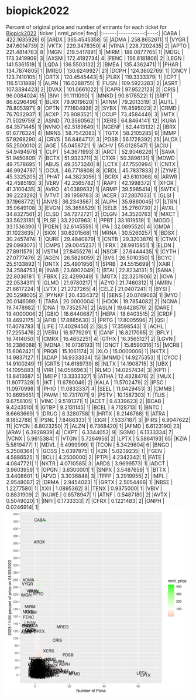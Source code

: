 # biopick2022
Percent of original price and number of entrants for each ticket for [Biopick2022](https://twitter.com/hashtag/Biopick2022)
|ticker |  nrml_price| freq|
|:------|-----------:|----:|
|CABA   | 422.1635926|    6|
|ARDX   | 365.4545358|    5|
|ADMA   | 258.8652611|    1|
|VYGR   | 247.6014739|    2|
|VKTX   | 229.3478350|    4|
|VRNA   | 228.7202435|    2|
|APTO   | 221.4814783|    8|
|IMGN   | 219.5417891|    1|
|MIRM   | 188.0877765|    1|
|MDGL   | 173.3419909|    3|
|AXSM   | 172.4192734|    4|
|FENC   | 156.8181806|    2|
|LEGN   | 141.5361518|    1|
|LQDA   | 136.5503132|    2|
|BMEA   | 135.4362471|    1|
|PHAR   | 134.7874805|    1|
|MREO   | 130.6249927|   21|
|DCPH   | 124.3602769|    1|
|ONCY   | 123.7410105|    1|
|ORTX   | 120.4545443|    5|
|PLRX   | 119.3333379|    1|
|ICPT   | 116.5131889|    1|
|ALPN   | 116.0288755|    1|
|FUSN   | 109.5923283|    2|
|ASRT   | 107.3394423|    2|
|DVAX   | 101.0661022|    1|
|CAPR   |  97.9522123|    2|
|CRIS   |  96.0084024|   15|
|BIVI   |  91.1111090|    1|
|MNKD   |  90.6178522|    1|
|SRPT   |  86.6296496|    1|
|BLRX   |  79.9019620|    1|
|ATNM   |  79.2013319|    3|
|AUTL   |  78.8053971|    9|
|OPTN   |  77.1604936|    2|
|SYBX   |  76.8595023|    2|
|CRMD   |  76.7032937|    1|
|ACXP   |  75.9083521|    1|
|OCUP   |  73.4584449|    3|
|IMTX   |  71.5029759|    2|
|ASND   |  70.3560562|    1|
|XERS   |  64.8464141|   12|
|KURA   |  64.3571445|    1|
|NVNO   |  62.5189649|    1|
|NGENF  |  62.4413132|    2|
|IBRX   |  61.6776324|    4|
|MRNS   |  58.7542083|    1|
|TGTX   |  58.2105285|    9|
|IMMP   |  57.9268290|    4|
|CRVS   |  56.8464712|    3|
|PDSB   |  56.1728392|   25|
|ALDX   |  55.2500010|    2|
|AGE    |  55.0458721|    1|
|ACHV   |  55.0128547|    1|
|ACIU   |  54.9494976|    1|
|CLPT   |  54.3671993|    3|
|ARCT   |  52.9046226|    1|
|SAVA   |  51.9450809|    7|
|BCTX   |  51.9323711|    3|
|CTXR   |  50.3896131|    1|
|MDWD   |  49.7578695|    1|
|ABUS   |  49.3573240|    8|
|LCTX   |  47.7550994|    1|
|CNTX   |  46.9924797|    1|
|OCUL   |  46.7718808|    8|
|CRDL   |  45.7837833|    2|
|ZYME   |  45.3325205|    2|
|PHAT   |  44.3823056|    1|
|BCRX   |  43.6101068|    6|
|ARWR   |  42.4585193|    3|
|VERV   |  42.2565782|    1|
|RAPT   |  42.1998372|    1|
|XFOR   |  41.3100435|    3|
|AVRO   |  41.0389632|    1|
|ARMP   |  39.5985414|    1|
|SWTX   |  39.2223292|    1|
|VTVT   |  39.1959783|    3|
|ACER   |  37.2807033|    1|
|GLSI   |  37.1968772|    1|
|ANVS   |  36.2343567|    3|
|AUPH   |  35.9860045|   17|
|LTRN   |  35.9649108|    3|
|EVGN   |  35.3658529|    1|
|SELB   |  35.2760730|    2|
|AVXL   |  34.8327561|    2|
|CLSD   |  34.7272721|    2|
|CLGN   |  34.3520763|    1|
|MXCT   |  33.5623181|    1|
|PLSE   |  33.2207963|    1|
|PPBT   |  33.1619519|    1|
|MODD   |  33.1536390|    1|
|PGEN   |  32.6145559|    1|
|IPA    |  32.0895520|    4|
|GMDA   |  31.1023635|    7|
|SIOX   |  30.6201568|   11|
|MRNA   |  30.5260257|    1|
|BDSX   |  30.2457474|    1|
|QURE   |  29.4840879|    1|
|CNTB   |  29.3203876|    1|
|CTMX   |  29.0993075|    1|
|CMPS   |  29.0045237|    1|
|IFRX   |  28.9915951|    1|
|ELDN   |  27.8911579|    3|
|VSTM   |  27.8455276|    4|
|NSCIF  |  27.6444435|    1|
|CYTH   |  27.0777476|    2|
|AGEN   |  26.5826059|    2|
|BVS    |  26.5010350|    1|
|BCYC   |  25.5133892|    1|
|ONTX   |  25.4901956|    1|
|SPRB   |  24.5515699|    1|
|XAIR   |  24.2584753|    8|
|INAB   |  23.6902049|    1|
|BTAI   |  22.8234131|    5|
|SANA   |  22.8036181|    1|
|FBRX   |  22.4299049|    1|
|MGTX   |  22.3251906|    2|
|IOVA   |  22.0534311|    1|
|GLMD   |  21.9780217|    1|
|AZYO   |  21.7460312|    1|
|AMRN   |  21.6617224|    1|
|LVTX   |  21.2727265|    4|
|CELZ   |  21.0407241|    1|
|BYSI   |  20.5298005|    2|
|PYNKF  |  20.4334372|    1|
|SENS   |  20.0749063|    1|
|MYO    |  20.0146099|    1|
|TARA   |  20.0000004|    1|
|HOOK   |  19.7854082|    2|
|NCNA   |  19.7478982|    1|
|DNA    |  19.7352576|    2|
|ASLN   |  19.6428579|    2|
|DARE   |  19.4000006|    2|
|GBIO   |  18.6440687|    1|
|HEPA   |  18.6403515|    2|
|CRDF   |  18.4692175|    3|
|AFIB   |  17.8885630|    3|
|PRTG   |  17.8005596|    7|
|QSI    |  17.4078783|    1|
|LIFE   |  17.4029450|    2|
|SLS    |  17.3598543|    1|
|ACHL   |  17.2255476|    2|
|VERU   |  16.9779291|    1|
|CANF   |  16.8217065|    2|
|BFLY   |  16.7414050|    1|
|CMRX   |  16.4852251|    4|
|GTHX   |  16.3565127|    2|
|LGVN   |  16.2386088|    1|
|MDNA   |  16.0736193|   11|
|ONCT   |  15.8590316|   15|
|MCRB   |  15.6062421|    1|
|PRQR   |  15.1061174|    3|
|XLO    |  15.0000006|    1|
|NKTX   |  14.9837127|    1|
|ADAP   |  14.9333334|   15|
|MNMD   |  14.9275353|    1|
|CYCC   |  14.9100249|   11|
|GRTS   |  14.6189739|    8|
|NLTX   |  14.1908715|    3|
|UBX    |  14.1095883|    1|
|VIRI   |  14.0566963|    1|
|RLMD   |  14.0257434|    3|
|KPTI   |  13.8413687|    5|
|MEIP   |  13.3333327|    1|
|ATHA   |  12.4328476|    2|
|IMUX   |  11.8077328|    5|
|IKT    |  11.6780046|    2|
|KALA   |  11.5702479|    2|
|IPSC   |  11.0970998|    1|
|PHIO   |  11.0833337|    4|
|SEEL   |  11.0429453|    3|
|CMMB   |  10.8695651|    1|
|PAVM   |  10.7317071|    9|
|PSTV   |  10.1587303|    1|
|TLIS   |   9.6758105|    1|
|VINC   |   9.5191371|    1|
|ACET   |   9.4339623|    2|
|BCAB   |   9.4243510|    1|
|GTBP   |   9.2131145|    1|
|BCEL   |   8.7128713|    1|
|BNTC   |   8.6663669|    1|
|DRUG   |   8.3280758|    1|
|HRTX   |   8.2146768|    1|
|ATRA   |   8.1852788|    1|
|PSNL   |   7.8486333|    1|
|EIGR   |   7.5337187|    3|
|PIRS   |   6.9047622|   11|
|CYCN   |   6.8023250|    7|
|ALZN   |   6.7368420|    1|
|AFMD   |   6.6123190|   23|
|ARAV   |   6.3926939|    4|
|CKPT   |   6.3344052|    9|
|SGMO   |   6.1333334|    7|
|VCNX   |   5.9615384|    1|
|VTGN   |   5.7264956|    2|
|LPTX   |   5.5864193|   65|
|KZIA   |   5.5819477|    1|
|MDVL   |   5.4999999|    1|
|TCON   |   5.3429604|    6|
|BNGO   |   5.2508364|    1|
|GOSS   |   5.0397875|    1|
|KZR    |   5.0239235|    1|
|FGEN   |   4.5886525|    1|
|BCLI   |   4.2500000|    2|
|PTPI   |   4.2342342|    1|
|FATE   |   4.0847721|    1|
|NKTR   |   4.0710585|    3|
|ARDS   |   3.9699573|    1|
|ADCT   |   3.9603959|    1|
|OPGN   |   3.6300001|    1|
|SNPX   |   3.5487659|    1|
|BTTX   |   3.4408601|    1|
|APVO   |   3.3036848|    3|
|TFFP   |   3.2919955|    2|
|IMPL   |   2.9548087|    2|
|DRMA   |   2.9454023|    1|
|GRTX   |   2.5054466|    1|
|NBSE   |   1.2277580|    1|
|XXII   |   1.0895362|    3|
|TENX   |   0.9375000|    1|
|VBIV   |   0.8831909|    2|
|NUWE   |   0.6578947|    1|
|ATNF   |   0.5487180|    2|
|AVTX   |   0.5049020|    1|
|INFI   |   0.1733333|    7|
|CFRX   |   0.1221483|    2|
|ONPH   |   0.0246914|    1|
![retvspicks](biopicks.png?raw=true)
